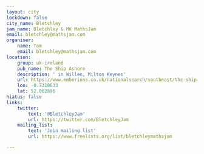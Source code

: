 ```yaml
---
layout: city
lockdown: false
city_name: Bletchley
jam_name: Bletchley & MK MathsJam
email: bletchley@mathsjam.com
organiser:
    name: Tom
    email: bletchley@mathsjam.com
location:
    group: uk-ireland
    pub_name: The Ship Ashore
    description: ' in Willen, Milton Keynes'
    url: https://www.emberinns.co.uk/nationalsearch/southeast/the-ship-ashore-milton-keynes#/
    lon: -0.7318633
    lat: 52.062896
hiatus: false
links:
    twitter:
        text: '@BletchleyJam'
        url: https://twitter.com/BletchleyJam
    mailing_list:
        text: 'Join mailing list'
        url: https://www.freelists.org/list/bletchleymathsjam

---
```


